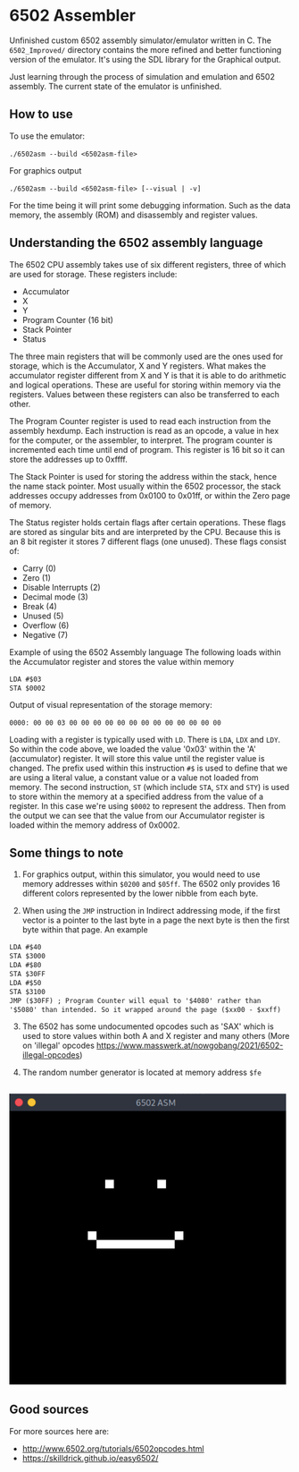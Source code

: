 # 6502 Assembler
Unfinished custom 6502 assembly simulator/emulator written in C. The `6502_Improved/` directory contains the more refined and better functioning version of the emulator. It's using the SDL library for the Graphical output.

Just learning through the process of simulation and emulation and 6502 assembly. The current state of the emulator is unfinished.

## How to use
To use the emulator:  

`./6502asm --build <6502asm-file>`

For graphics output

`./6502asm --build <6502asm-file> [--visual | -v]`

For the time being it will print some debugging information. Such as the data memory, the assembly (ROM) and disassembly and register values. 

## Understanding the 6502 assembly language
The 6502 CPU assembly takes use of six different registers, three of which are used for storage. These registers include:
  - Accumulator
  - X
  - Y
  - Program Counter (16 bit)
  - Stack Pointer
  - Status

The three main registers that will be commonly used are the ones used for storage, which is the Accumulator, X and Y registers. What makes the accumulator register different from X and Y is that it is able to do arithmetic and logical operations. These are useful for storing within memory via the registers. Values between these registers can also be transferred to each other.

The Program Counter register is used to read each instruction from the assembly hexdump. Each instruction is read as an opcode, a value in hex for the computer, or the assembler, to interpret. The program counter is incremented each time until end of program. This register is 16 bit so it can store the addresses up to 0xffff.

The Stack Pointer is used for storing the address within the stack, hence the name stack pointer. Most usually within the 6502 processor, the stack addresses occupy addresses from 0x0100 to 0x01ff, or within the Zero page of memory.

The Status register holds certain flags after certain operations. These flags are stored as singular bits and are interpreted by the CPU. Because this is an 8 bit register it stores 7 different flags (one unused). These flags consist of:
  - Carry (0)
  - Zero (1)
  - Disable Interrupts (2)
  - Decimal mode (3)
  - Break (4)
  - Unused (5)
  - Overflow (6)
  - Negative (7)

Example of using the 6502 Assembly language
The following loads within the Accumulator register and stores the value within memory
```assembly
LDA #$03
STA $0002
```
Output of visual representation of the storage memory:

`0000: 00 00 03 00 00 00 00 00 00 00 00 00 00 00 00 00`

Loading with a register is typically used with `LD`. There is `LDA`, `LDX` and `LDY`. So within the code above, we loaded the value '0x03' within the 'A' (accumulator) register. It will store this value until the register value is changed. The prefix used within this instruction `#$` is used to define that we are using a literal value, a constant value or a value not loaded from memory. The second instruction, `ST` (which include `STA`, `STX` and `STY`) is used to store within the memory at a specified address from the value of a register. In this case we're using `$0002` to represent the address. Then from the output we can see that the value from our Accumulator register is loaded within the memory address of 0x0002.

## Some things to note
1. For graphics output, within this simulator, you would need to use memory addresses within `$0200` and `$05ff`. The 6502 only provides 16 different colors represented by the lower nibble from each byte.

2. When using the `JMP` instruction in Indirect addressing mode, if the first vector is a pointer to the last byte in a page the next byte is then the first byte within that page. An example
```assembly
LDA #$40
STA $3000
LDA #$80
STA $30FF
LDA #$50
STA $3100
JMP ($30FF) ; Program Counter will equal to '$4080' rather than '$5080' than intended. So it wrapped around the page ($xx00 - $xxff)
```

3. The 6502 has some undocumented opcodes such as 'SAX' which is used to store values within both A and X register and many others (More on 'illegal' opcodes https://www.masswerk.at/nowgobang/2021/6502-illegal-opcodes)

4. The random number generator is located at memory address `$fe`
## 
![](imgs/6502asm-smiley.png)

## Good sources
For more sources here are:
  - http://www.6502.org/tutorials/6502opcodes.html
  - https://skilldrick.github.io/easy6502/
